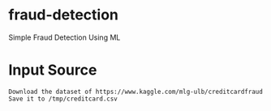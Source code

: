 # fraud-detection
Simple Fraud Detection Using ML

# Input Source
```
Download the dataset of https://www.kaggle.com/mlg-ulb/creditcardfraud 
Save it to /tmp/creditcard.csv
```